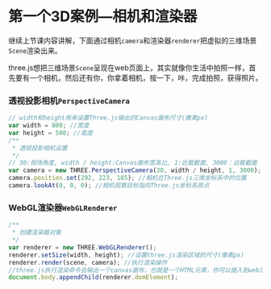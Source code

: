 # 第一个3D案例—相机和渲染器

继续上节课内容讲解，下面通过相机`camera`和渲染器`renderer`把虚拟的三维场景`Scene`渲染出来。

three.js想把三维场景`Scene`呈现在web页面上，其实就像你生活中拍照一样，首先要有一个相机，然后还有你，你拿着相机，按一下，咔，完成拍照，获得照片。

### 透视投影相机`PerspectiveCamera`

```JavaScript
// width和height用来设置Three.js输出的Canvas画布尺寸(像素px)
var width = 800; //宽度
var height = 500; //高度
/**
 * 透视投影相机设置
 */
// 30:视场角度, width / height:Canvas画布宽高比, 1:近裁截面, 3000：远裁截面
var camera = new THREE.PerspectiveCamera(30, width / height, 1, 3000);
camera.position.set(292, 223, 185); //相机在Three.js三维坐标系中的位置
camera.lookAt(0, 0, 0); //相机观察目标指向Three.js坐标系原点
```
### WebGL渲染器`WebGLRenderer`

```JavaScript
/**
 * 创建渲染器对象
 */
var renderer = new THREE.WebGLRenderer();
renderer.setSize(width, height); //设置three.js渲染区域的尺寸(像素px)
renderer.render(scene, camera); //执行渲染操作
//three.js执行渲染命令会输出一个canvas画布，也就是一个HTML元素，你可以插入到web页面中
document.body.appendChild(renderer.domElement);
```
